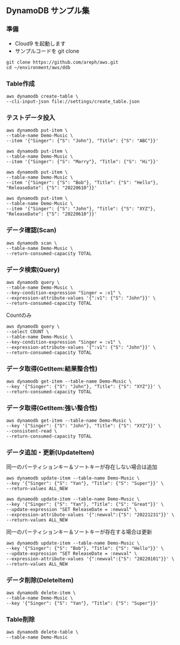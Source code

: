 ## DynamoDB サンプル集

### 準備

- Cloud9 を起動します
- サンプルコードを git clone

```shell
git clone https://github.com/areph/aws.git
cd ~/environment/aws/ddb
```

### Table作成
```shell
aws dynamodb create-table \
--cli-input-json file://settings/create_table.json
```

### テストデータ投入
```shell
aws dynamodb put-item \
--table-name Demo-Music \
--item '{"Singer": {"S": "John"}, "Title": {"S": "ABC"}}'

aws dynamodb put-item \
--table-name Demo-Music \
--item '{"Singer": {"S": "Marry"}, "Title": {"S": "Hi"}}'

aws dynamodb put-item \
--table-name Demo-Music \
--item '{"Singer": {"S": "Bob"}, "Title": {"S": "Hello"}, "ReleaseDate": {"S": "20220610"}}'

aws dynamodb put-item \
--table-name Demo-Music \
--item '{"Singer": {"S": "John"}, "Title": {"S": "XYZ"}, "ReleaseDate": {"S": "20220610"}}'

```

### データ確認(Scan)

```shell
aws dynamodb scan \
--table-name Demo-Music \
--return-consumed-capacity TOTAL
```

### データ検索(Query)
```shell
aws dynamodb query \
--table-name Demo-Music \
--key-condition-expression "Singer = :v1" \
--expression-attribute-values '{":v1": {"S": "John"}}' \
--return-consumed-capacity TOTAL 
```

Countのみ
```shell
aws dynamodb query \
--select COUNT \
--table-name Demo-Music \
--key-condition-expression "Singer = :v1" \
--expression-attribute-values '{":v1": {"S": "John"}}' \
--return-consumed-capacity TOTAL 
```

### データ取得(GetItem:結果整合性)

```shell
aws dynamodb get-item --table-name Demo-Music \
--key '{"Singer": {"S": "John"}, "Title": {"S": "XYZ"}}' \
--return-consumed-capacity TOTAL
```

### データ取得(GetItem:強い整合性)

```shell
aws dynamodb get-item --table-name Demo-Music \
--key '{"Singer": {"S": "John"}, "Title": {"S": "XYZ"}}' \
--consistent-read \
--return-consumed-capacity TOTAL
```

### データ追加・更新(UpdateItem)

同一のパーティションキー＆ソートキーが存在しない場合は追加
```shell
aws dynamodb update-item --table-name Demo-Music \
--key '{"Singer": {"S": "Yan"}, "Title": {"S": "Super"}}' \
--return-values ALL_NEW
```

```shell
aws dynamodb update-item --table-name Demo-Music \
--key '{"Singer": {"S": "Yan"}, "Title": {"S": "Great"}}' \
--update-expression "SET ReleaseDate = :newval" \
--expression-attribute-values '{":newval":{"S": "20221231"}}' \
--return-values ALL_NEW
```

同一のパーティションキー＆ソートキーが存在する場合は更新
```shell
aws dynamodb update-item --table-name Demo-Music \
--key '{"Singer": {"S": "Bob"}, "Title": {"S": "Hello"}}' \
--update-expression "SET ReleaseDate = :newval" \
--expression-attribute-values '{":newval":{"S": "20220101"}}' \
--return-values ALL_NEW
```

### データ削除(DeleteItem)

```shell
aws dynamodb delete-item \
--table-name Demo-Music \
--key '{"Singer": {"S": "Yan"}, "Title": {"S": "Super"}}'
```

### Table削除
```shell
aws dynamodb delete-table \
--table-name Demo-Music
```
